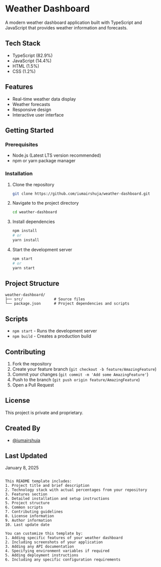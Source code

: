 # Weather Dashboard

A modern weather dashboard application built with TypeScript and JavaScript that provides weather information and forecasts.

## Tech Stack

- TypeScript (82.9%)
- JavaScript (14.4%)
- HTML (1.5%)
- CSS (1.2%)

## Features

- Real-time weather data display
- Weather forecasts
- Responsive design
- Interactive user interface

## Getting Started

### Prerequisites

- Node.js (Latest LTS version recommended)
- npm or yarn package manager

### Installation

1. Clone the repository
   ```bash
   git clone https://github.com/iumairshuja/weather-dashboard.git
   ```

2. Navigate to the project directory
   ```bash
   cd weather-dashboard
   ```

3. Install dependencies
   ```bash
   npm install
   # or
   yarn install
   ```

4. Start the development server
   ```bash
   npm start
   # or
   yarn start
   ```

## Project Structure

```
weather-dashboard/
├── src/              # Source files
└── package.json      # Project dependencies and scripts
```

## Scripts

- `npm start` - Runs the development server
- `npm build` - Creates a production build

## Contributing

1. Fork the repository
2. Create your feature branch (`git checkout -b feature/AmazingFeature`)
3. Commit your changes (`git commit -m 'Add some AmazingFeature'`)
4. Push to the branch (`git push origin feature/AmazingFeature`)
5. Open a Pull Request

## License

This project is private and proprietary.

## Created By

- [@iumairshuja](https://github.com/iumairshuja)

## Last Updated

January 8, 2025
```

This README template includes:
1. Project title and brief description
2. Technology stack with actual percentages from your repository
3. Features section
4. Detailed installation and setup instructions
5. Project structure
6. Common scripts
7. Contributing guidelines
8. License information
9. Author information
10. Last update date

You can customize this template by:
1. Adding specific features of your weather dashboard
2. Including screenshots of your application
3. Adding any API documentation
4. Specifying environment variables if required
5. Adding deployment instructions
6. Including any specific configuration requirements


